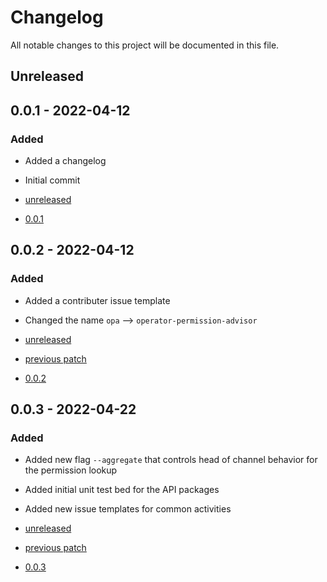 # Changelog

All notable changes to this project will be documented in this file.

## Unreleased

## 0.0.1 - 2022-04-12

### Added
- Added a changelog 
- Initial commit

- [unreleased](https://github.com/IBM/operator-permission-advisor/compare/v0.0.1...HEAD)
- [0.0.1](https://github.com/IBM/operator-permission-advisor/releases/tag/v0.0.1)

## 0.0.2 - 2022-04-12

### Added
- Added a contributer issue template
- Changed the name `opa` --> `operator-permission-advisor`

- [unreleased](https://github.com/IBM/operator-permission-advisor/compare/v0.0.2...HEAD)
- [previous patch](https://github.com/IBM/operator-permission-advisor/compare/v0.0.2...v0.0.1)
- [0.0.2](https://github.com/IBM/operator-permission-advisor/releases/tag/v0.0.2)

## 0.0.3 - 2022-04-22

### Added
- Added new flag `--aggregate` that controls head of channel behavior for the permission lookup
- Added initial unit test bed for the API packages
- Added new issue templates for common activities

- [unreleased](https://github.com/IBM/operator-permission-advisor/compare/v0.0.3...HEAD)
- [previous patch](https://github.com/IBM/operator-permission-advisor/compare/v0.0.3...v0.0.2)
- [0.0.3](https://github.com/IBM/operator-permission-advisor/releases/tag/v0.03)
